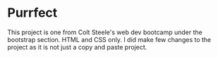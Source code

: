 # Purrfect
This project is one from Colt Steele's web dev bootcamp under the bootstrap section.
HTML and CSS only. 
I did make few changes to the project as it is not just a copy and paste project.

